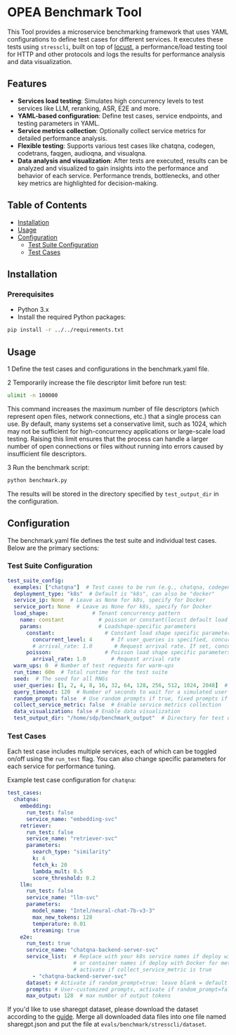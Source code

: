 # OPEA Benchmark Tool

This Tool provides a microservice benchmarking framework that uses YAML configurations to define test cases for different services. It executes these tests using `stresscli`, built on top of [locust](https://github.com/locustio/locust), a performance/load testing tool for HTTP and other protocols and logs the results for performance analysis and data visualization.

## Features

- **Services load testing**: Simulates high concurrency levels to test services like LLM, reranking, ASR, E2E and more.
- **YAML-based configuration**: Define test cases, service endpoints, and testing parameters in YAML.
- **Service metrics collection**: Optionally collect service metrics for detailed performance analysis.
- **Flexible testing**: Supports various test cases like chatqna, codegen, codetrans, faqgen, audioqna, and visualqna.
- **Data analysis and visualization**: After tests are executed, results can be analyzed and visualized to gain insights into the performance and behavior of each service. Performance trends, bottlenecks, and other key metrics are highlighted for decision-making.

## Table of Contents

- [Installation](#installation)
- [Usage](#usage)
- [Configuration](#configuration)
  - [Test Suite Configuration](#test-suite-configuration)
  - [Test Cases](#test-cases)


## Installation

### Prerequisites

- Python 3.x
- Install the required Python packages:

```bash
pip install -r ../../requirements.txt
```

## Usage

1 Define the test cases and configurations in the benchmark.yaml file.

2 Temporarily increase the file descriptor limit before run test:

```bash
ulimit -n 100000
```

This command increases the maximum number of file descriptors (which represent open files, network connections, etc.) that a single process can use. By default, many systems set a conservative limit, such as 1024, which may not be sufficient for high-concurrency applications or large-scale load testing. Raising this limit ensures that the process can handle a larger number of open connections or files without running into errors caused by insufficient file descriptors.

3 Run the benchmark script:

```bash
python benchmark.py
```

The results will be stored in the directory specified by `test_output_dir` in the configuration.


## Configuration

The benchmark.yaml file defines the test suite and individual test cases. Below are the primary sections:

### Test Suite Configuration

```yaml
test_suite_config: 
  examples: ["chatqna"]  # Test cases to be run (e.g., chatqna, codegen)
  deployment_type: "k8s"  # Default is "k8s", can also be "docker"
  service_ip: None  # Leave as None for k8s, specify for Docker
  service_port: None  # Leave as None for k8s, specify for Docker
  load_shape:              # Tenant concurrency pattern
    name: constant           # poisson or constant(locust default load shape)
    params:                  # Loadshape-specific parameters
      constant:                # Constant load shape specific parameters, activate only if load_shape.name is constant
        concurrent_level: 4      # If user_queries is specified, concurrent_level is target number of requests per user. If not, it is the number of simulated users
        # arrival_rate: 1.0       # Request arrival rate. If set, concurrent_level will be overridden, constant load will be generated based on arrival-rate
      poisson:                 # Poisson load shape specific parameters, activate only if load_shape.name is poisson
        arrival_rate: 1.0        # Request arrival rate
  warm_ups: 0  # Number of test requests for warm-ups
  run_time: 60m  # Total runtime for the test suite
  seed:  # The seed for all RNGs
  user_queries: [1, 2, 4, 8, 16, 32, 64, 128, 256, 512, 1024, 2048]  # Number of test requests
  query_timeout: 120  # Number of seconds to wait for a simulated user to complete any executing task before exiting. 120 sec by defeult.
  random_prompt: false  # Use random prompts if true, fixed prompts if false
  collect_service_metric: false  # Enable service metrics collection
  data_visualization: false # Enable data visualization
  test_output_dir: "/home/sdp/benchmark_output"  # Directory for test outputs
```

### Test Cases

Each test case includes multiple services, each of which can be toggled on/off using the `run_test` flag. You can also change specific parameters for each service for performance tuning.

Example test case configuration for `chatqna`:

```yaml
test_cases:
  chatqna:
    embedding:
      run_test: false
      service_name: "embedding-svc"
    retriever:
      run_test: false
      service_name: "retriever-svc"
      parameters:
        search_type: "similarity"
        k: 4
        fetch_k: 20
        lambda_mult: 0.5
        score_threshold: 0.2
    llm:
      run_test: false
      service_name: "llm-svc"
      parameters:
        model_name: "Intel/neural-chat-7b-v3-3"
        max_new_tokens: 128
        temperature: 0.01
        streaming: true
    e2e:
      run_test: true
      service_name: "chatqna-backend-server-svc"
      service_list:  # Replace with your k8s service names if deploy with k8s
                     # or container names if deploy with Docker for metrics collection,
                     # activate if collect_service_metric is true
        - "chatqna-backend-server-svc"
      dataset: # Activate if random_prompt=true: leave blank = default dataset(WebQuestions) or sharegpt
      prompts: # User-customized prompts, activate if random_prompt=false.
      max_output: 128  # max number of output tokens
```
If you'd like to use sharegpt dataset, please download the dataset according to the [guide](https://github.com/lm-sys/FastChat/issues/90#issuecomment-1493250773). Merge all downloaded data files into one file named sharegpt.json and put the file at `evals/benchmark/stresscli/dataset`.
